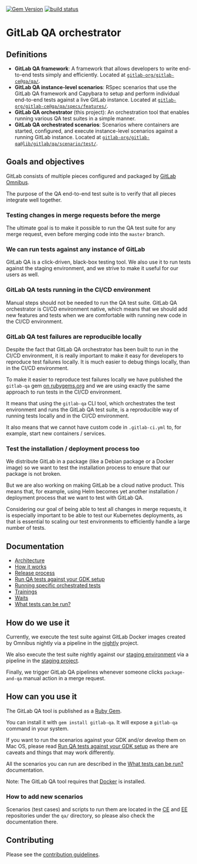 [![Gem Version](https://badge.fury.io/rb/gitlab-qa.svg)](https://rubygems.org/gems/gitlab-qa)
[![build status](https://gitlab.com/gitlab-org/gitlab-qa/badges/master/pipeline.svg)](https://gitlab.com/gitlab-org/gitlab-qa/pipelines)

# GitLab QA orchestrator

## Definitions

- **GitLab QA framework**: A framework that allows developers to write end-to-end
  tests simply and efficiently.
  Located at [`gitlab-org/gitlab-ce@qa/qa/`][qa-framework].
- **GitLab QA instance-level scenarios**: RSpec scenarios that use the
  GitLab QA framework and Capybara to setup and perform individual end-to-end
  tests against a live GitLab instance.
  Located at [`gitlab-org/gitlab-ce@qa/qa/specs/features/`][instance-level-scenarios].
- **GitLab QA orchestrator** (this project): An orchestration tool that enables
  running various QA test suites in a simple manner.
- **GitLab QA orchestrated scenarios**: Scenarios where containers are started,
  configured, and execute instance-level scenarios against a running GitLab
  instance.
  Located at [`gitlab-org/gitlab-qa@lib/gitlab/qa/scenario/test/`][orchestrated-scenarios].

[qa-framework]: https://gitlab.com/gitlab-org/gitlab-ce/blob/master/qa/qa/
[instance-level-scenarios]: https://gitlab.com/gitlab-org/gitlab-ce/blob/master/qa/qa/specs/features/
[orchestrated-scenarios]: https://gitlab.com/gitlab-org/gitlab-qa/blob/master/lib/gitlab/qa/scenario/test/

## Goals and objectives

GitLab consists of multiple pieces configured and packaged by
[GitLab Omnibus](https://gitlab.com/gitlab-org/omnibus-gitlab).

The purpose of the QA end-to-end test suite is to verify that all pieces
integrate well together.

### Testing changes in merge requests before the merge

The ultimate goal is to make it possible to run the QA test suite for any
merge request, even before merging code into the `master` branch.

### We can run tests against any instance of GitLab

GitLab QA is a click-driven, black-box testing tool. We also use it to run
tests against the staging environment, and we strive to make it useful for our
users as well.

### GitLab QA tests running in the CI/CD environment

Manual steps should not be needed to run the QA test suite.
GitLab QA orchestrator is CI/CD environment native, which means that we should
add new features and tests when we are comfortable with running new code in the
CI/CD environment.

### GitLab QA test failures are reproducible locally

Despite the fact that GitLab QA orchestrator has been built to run in the CI/CD
environment, it is really important to make it easy for developers to reproduce
test failures locally. It is much easier to debug things locally, than in the
CI/CD environment.

To make it easier to reproduce test failures locally we have published the
`gitlab-qa` gem [on rubygems.org](https://rubygems.org/gems/gitlab-qa) and we
are using exactly the same approach to run tests in the CI/CD environment.

It means that using the `gitlab-qa` CLI tool, which orchestrates the test
environment and runs the GitLab QA test suite, is a reproducible way of running
tests locally and in the CI/CD environment.

It also means that we cannot have custom code in `.gitlab-ci.yml` to, for
example, start new containers / services.

### Test the installation / deployment process too

We distribute GitLab in a package (like a Debian package or a Docker image) so
we want to test the installation process to ensure that our package is not
broken.

But we are also working on making GitLab be a cloud native product. This means
that, for example, using Helm becomes yet another installation / deployment
process that we want to test with GitLab QA.

Considering our goal of being able to test all changes in merge requests, it is
especially important to be able to test our Kubernetes deployments, as that is
essential to scaling our test environments to efficiently handle a large number
of tests.

## Documentation

- [Architecture](docs/architecture.md)
- [How it works](docs/how_it_works.md)
- [Release process](docs/release_process.md)
- [Run QA tests against your GDK setup](docs/run_qa_against_gdk.md)
- [Running specific orchestrated tests](docs/running_specific_orchestrated_tests.md)
- [Trainings](docs/trainings.md)
- [Waits](docs/waits.md)
- [What tests can be run?](docs/what_tests_can_be_run.md)

## How do we use it

Currently, we execute the test suite against GitLab Docker images created by
Omnibus nightly via a pipeline in the [nightly](https://gitlab.com/gitlab-org/quality/nightly)
project.

We also execute the test suite nightly against our [staging environment](https://staging.gitlab.com)
via a pipeline in the [staging project](https://gitlab.com/gitlab-org/quality/staging).

Finally, we trigger GitLab QA pipelines whenever someone clicks `package-and-qa` manual
action in a merge request.

## How can you use it

The GitLab QA tool is published as a [Ruby Gem](https://rubygems.org/gems/gitlab-qa).

You can install it with `gem install gitlab-qa`. It will expose a `gitlab-qa`
command in your system.

If you want to run the scenarios against your GDK and/or develop them on Mac OS,
please read [Run QA tests against your GDK setup](/docs/run_qa_against_gdk.md)
as there are caveats and things that may work differently.

All the scenarios you can run are described in the
[What tests can be run?](/docs/what_tests_can_be_run.md) documentation.

Note: The GitLab QA tool requires that [Docker](https://docs.docker.com/install/) is installed.

### How to add new scenarios

Scenarios (test cases) and scripts to run them are located in the
[CE](https://gitlab.com/gitlab-org/gitlab-ce/tree/master/qa) and
[EE](https://gitlab.com/gitlab-org/gitlab-ee/tree/master/qa)
repositories under the `qa/` directory, so please also check the documentation
there.

## Contributing

Please see the [contribution guidelines](CONTRIBUTING.md).
